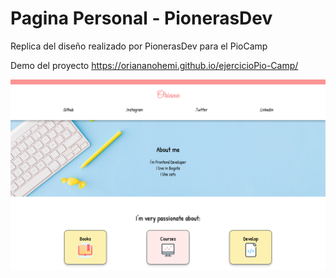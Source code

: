 # Pagina Personal - PionerasDev

Replica del diseño realizado por PionerasDev para el PioCamp

Demo del proyecto https://oriananohemi.github.io/ejercicioPio-Camp/

<img src="./img/Screen Shot 2020-08-30 at 12.40.38.png">
